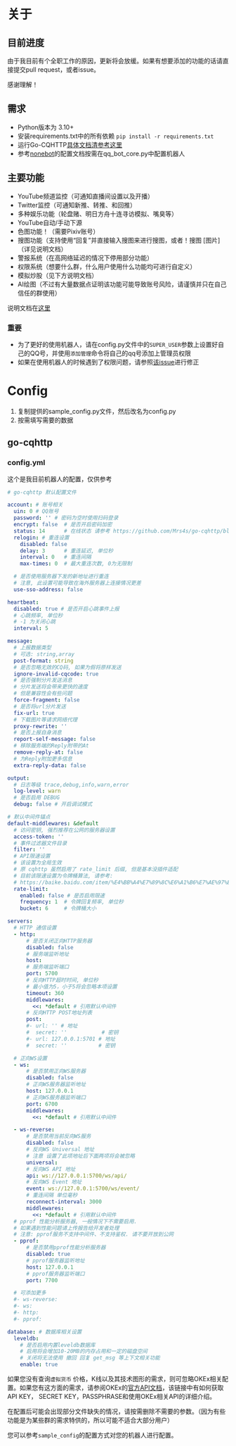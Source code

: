# 关于	

## 目前进度

由于我目前有个全职工作的原因，更新将会放缓。如果有想要添加的功能的话请直接提交pull request，或者issue。

感谢理解！

## 需求

* Python版本为 3.10+
* 安装requirements.txt中的所有依赖 `pip install -r requirements.txt`
* 运行Go-CQHTTP[具体文档清参考这里](https://github.com/Mrs4s/go-cqhttp)
* 参考[nonebot](https://github.com/nonebot/nonebot)的配置文档按需在qq_bot_core.py中配置机器人

## 主要功能

* YouTube频道监控（可通知直播间设置以及开播）
* Twitter监控（可通知新推、转推、和回推）
* 多种娱乐功能（轮盘赌、明日方舟十连寻访模拟、嘴臭等）
* YouTube自动/手动下源
* 色图功能！（需要Pixiv账号）
* 搜图功能（支持使用“回复”并直接输入搜图来进行搜图，或者！搜图 [图片]（详见说明文档）
* 警报系统（在高网络延迟的情况下停用部分功能）
* 权限系统（想要什么群，什么用户使用什么功能均可进行自定义）
* 模拟炒股（见下方说明文档）
* AI绘图（不过有大量数据点证明该功能可能导致账号风险，请谨慎并只在自己信任的群使用）

说明文档在[这里](https://github.com/remiliacn/Lingye-Bot)

### 重要
* 为了更好的使用机器人，请在config.py文件中的`SUPER_USER`参数上设置好自己的QQ号，并使用`添加管理`命令将自己的qq号添加上管理员权限
* 如果在使用机器人的时候遇到了权限问题，请参照[该issue](https://github.com/remiliacn/qqBot/issues/13#issuecomment-1012546963)进行修正


# Config
1. 复制提供的sample_config.py文件，然后改名为config.py
2. 按需填写需要的数据

## go-cqhttp

### config.yml

这个是我目前机器人的配置，仅供参考
```yml
# go-cqhttp 默认配置文件

account: # 账号相关
  uin: 0 # QQ账号
  password: '' # 密码为空时使用扫码登录
  encrypt: false  # 是否开启密码加密
  status: 14      # 在线状态 请参考 https://github.com/Mrs4s/go-cqhttp/blob/dev/docs/config.md#在线状态
  relogin: # 重连设置
    disabled: false
    delay: 3      # 重连延迟, 单位秒
    interval: 0   # 重连间隔
    max-times: 0  # 最大重连次数, 0为无限制

  # 是否使用服务器下发的新地址进行重连
  # 注意, 此设置可能导致在海外服务器上连接情况更差
  use-sso-address: false

heartbeat:
  disabled: true # 是否开启心跳事件上报
  # 心跳频率, 单位秒
  # -1 为关闭心跳
  interval: 5

message:
  # 上报数据类型
  # 可选: string,array
  post-format: string
  # 是否忽略无效的CQ码, 如果为假将原样发送
  ignore-invalid-cqcode: true
  # 是否强制分片发送消息
  # 分片发送将会带来更快的速度
  # 但是兼容性会有些问题
  force-fragment: false
  # 是否将url分片发送
  fix-url: true
  # 下载图片等请求网络代理
  proxy-rewrite: ''
  # 是否上报自身消息
  report-self-message: false
  # 移除服务端的Reply附带的At
  remove-reply-at: false
  # 为Reply附加更多信息
  extra-reply-data: false

output:
  # 日志等级 trace,debug,info,warn,error
  log-level: warn
  # 是否启用 DEBUG
  debug: false # 开启调试模式

# 默认中间件锚点
default-middlewares: &default
  # 访问密钥, 强烈推荐在公网的服务器设置
  access-token: ''
  # 事件过滤器文件目录
  filter: ''
  # API限速设置
  # 该设置为全局生效
  # 原 cqhttp 虽然启用了 rate_limit 后缀, 但是基本没插件适配
  # 目前该限速设置为令牌桶算法, 请参考:
  # https://baike.baidu.com/item/%E4%BB%A4%E7%89%8C%E6%A1%B6%E7%AE%97%E6%B3%95/6597000?fr=aladdin
  rate-limit:
    enabled: false # 是否启用限速
    frequency: 1  # 令牌回复频率, 单位秒
    bucket: 6     # 令牌桶大小

servers:
  # HTTP 通信设置
  - http:
      # 是否关闭正向HTTP服务器
      disabled: false
      # 服务端监听地址
      host: 
      # 服务端监听端口
      port: 5700
      # 反向HTTP超时时间, 单位秒
      # 最小值为5，小于5将会忽略本项设置
      timeout: 360
      middlewares:
        <<: *default # 引用默认中间件
      # 反向HTTP POST地址列表
      post:
      #- url: '' # 地址
      #  secret: ''           # 密钥
      #- url: 127.0.0.1:5701 # 地址
      #  secret: ''          # 密钥

  # 正向WS设置
  - ws:
      # 是否禁用正向WS服务器
      disabled: false
      # 正向WS服务器监听地址
      host: 127.0.0.1
      # 正向WS服务器监听端口
      port: 6700
      middlewares:
        <<: *default # 引用默认中间件

  - ws-reverse:
      # 是否禁用当前反向WS服务
      disabled: false
      # 反向WS Universal 地址
      # 注意 设置了此项地址后下面两项将会被忽略
      universal: 
      # 反向WS API 地址
      api: ws://127.0.0.1:5700/ws/api/
      # 反向WS Event 地址
      event: ws://127.0.0.1:5700/ws/event/
      # 重连间隔 单位毫秒
      reconnect-interval: 3000
      middlewares:
        <<: *default # 引用默认中间件
  # pprof 性能分析服务器, 一般情况下不需要启用.
  # 如果遇到性能问题请上传报告给开发者处理
  # 注意: pprof服务不支持中间件、不支持鉴权. 请不要开放到公网
  - pprof:
      # 是否禁用pprof性能分析服务器
      disabled: true
      # pprof服务器监听地址
      host: 127.0.0.1
      # pprof服务器监听端口
      port: 7700

  # 可添加更多
  #- ws-reverse:
  #- ws:
  #- http:
  #- pprof:

database: # 数据库相关设置
  leveldb:
    # 是否启用内置leveldb数据库
    # 启用将会增加10-20MB的内存占用和一定的磁盘空间
    # 关闭将无法使用 撤回 回复 get_msg 等上下文相关功能
    enable: true
```

如果您没有查询`虚拟货币`
价格，K线以及其技术图形的需求，则可忽略OKEx相关配置。如果您有这方面的需求，请参阅OKEx的[官方API文档](https://www.okex.com/docs/zh/#README)，该链接中有如何获取API KEY， SECRET
KEY，PASSPHRASE和使用OKEx相关API的详细介绍。

在配置后可能会出现部分文件缺失的情况，请按需删除不需要的参数。（因为有些功能是为某些群的需求特供的，所以可能不适合大部分用户）

您可以参考`sample_config`的配置方式对您的机器人进行配置。
